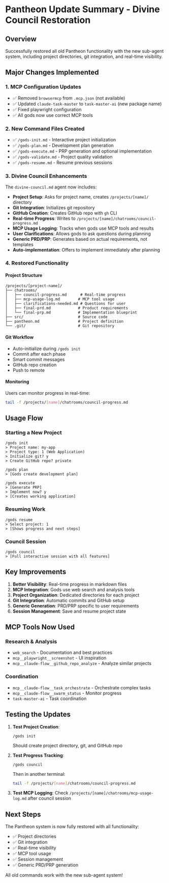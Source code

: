 # Pantheon Update Summary - Divine Council Restoration

## Overview
Successfully restored all old Pantheon functionality with the new sub-agent system, including project directories, git integration, and real-time visibility.

## Major Changes Implemented

### 1. MCP Configuration Updates
- ✅ Removed `browsermcp` from `.mcp.json` (not available)
- ✅ Updated `claude-task-master` to `task-master-ai` (new package name)
- ✅ Fixed playwright configuration
- ✅ All gods now use correct MCP tools

### 2. New Command Files Created
- ✅ `/gods-init.md` - Interactive project initialization
- ✅ `/gods-plan.md` - Development plan generation
- ✅ `/gods-execute.md` - PRP generation and optional implementation
- ✅ `/gods-validate.md` - Project quality validation
- ✅ `/gods-resume.md` - Resume previous sessions

### 3. Divine Council Enhancements
The `divine-council.md` agent now includes:
- **Project Setup**: Asks for project name, creates `/projects/[name]/` directory
- **Git Integration**: Initializes git repository
- **GitHub Creation**: Creates GitHub repo with `gh` CLI
- **Real-time Progress**: Writes to `/projects/[name]/chatrooms/council-progress.md`
- **MCP Usage Logging**: Tracks when gods use MCP tools and results
- **User Clarifications**: Allows gods to ask questions during planning
- **Generic PRD/PRP**: Generates based on actual requirements, not templates
- **Auto-implementation**: Offers to implement immediately after planning

### 4. Restored Functionality

#### Project Structure
```
/projects/[project-name]/
├── chatrooms/
│   ├── council-progress.md      # Real-time progress
│   ├── mcp-usage-log.md        # MCP tool usage
│   ├── clarifications-needed.md # Questions for user
│   ├── final-prd.md            # Product requirements
│   └── final-prp.md            # Implementation blueprint
├── src/                        # Source code
├── pantheon.md                 # Project definition
└── .git/                       # Git repository
```

#### Git Workflow
- Auto-initialize during `/gods init`
- Commit after each phase
- Smart commit messages
- GitHub repo creation
- Push to remote

#### Monitoring
Users can monitor progress in real-time:
```bash
tail -f /projects/[name]/chatrooms/council-progress.md
```

## Usage Flow

### Starting a New Project
```
/gods init
> Project name: my-app
> Project type: 1 (Web Application)
> Initialize git? y
> Create GitHub repo? private

/gods plan
> [Gods create development plan]

/gods execute
> [Generate PRP]
> Implement now? y
> [Creates working application]
```

### Resuming Work
```
/gods resume
> Select project: 1
> [Shows progress and next steps]
```

### Council Session
```
/gods council
> [Full interactive session with all features]
```

## Key Improvements

1. **Better Visibility**: Real-time progress in markdown files
2. **MCP Integration**: Gods use web search and analysis tools
3. **Project Organization**: Dedicated directories for each project
4. **Git Integration**: Automatic commits and GitHub setup
5. **Generic Generation**: PRD/PRP specific to user requirements
6. **Session Management**: Save and resume project state

## MCP Tools Now Used

### Research & Analysis
- `web_search` - Documentation and best practices
- `mcp__playwright__screenshot` - UI inspiration
- `mcp__claude-flow__github_repo_analyze` - Analyze similar projects

### Coordination
- `mcp__claude-flow__task_orchestrate` - Orchestrate complex tasks
- `mcp__claude-flow__swarm_status` - Monitor progress
- `task-master-ai` - Task coordination

## Testing the Updates

1. **Test Project Creation**:
   ```
   /gods init
   ```
   Should create project directory, git, and GitHub repo

2. **Test Progress Tracking**:
   ```
   /gods council
   ```
   Then in another terminal:
   ```bash
   tail -f /projects/[name]/chatrooms/council-progress.md
   ```

3. **Test MCP Logging**:
   Check `/projects/[name]/chatrooms/mcp-usage-log.md` after council session

## Next Steps

The Pantheon system is now fully restored with all functionality:
- ✅ Project directories
- ✅ Git integration  
- ✅ Real-time visibility
- ✅ MCP tool usage
- ✅ Session management
- ✅ Generic PRD/PRP generation

All old commands work with the new sub-agent system!